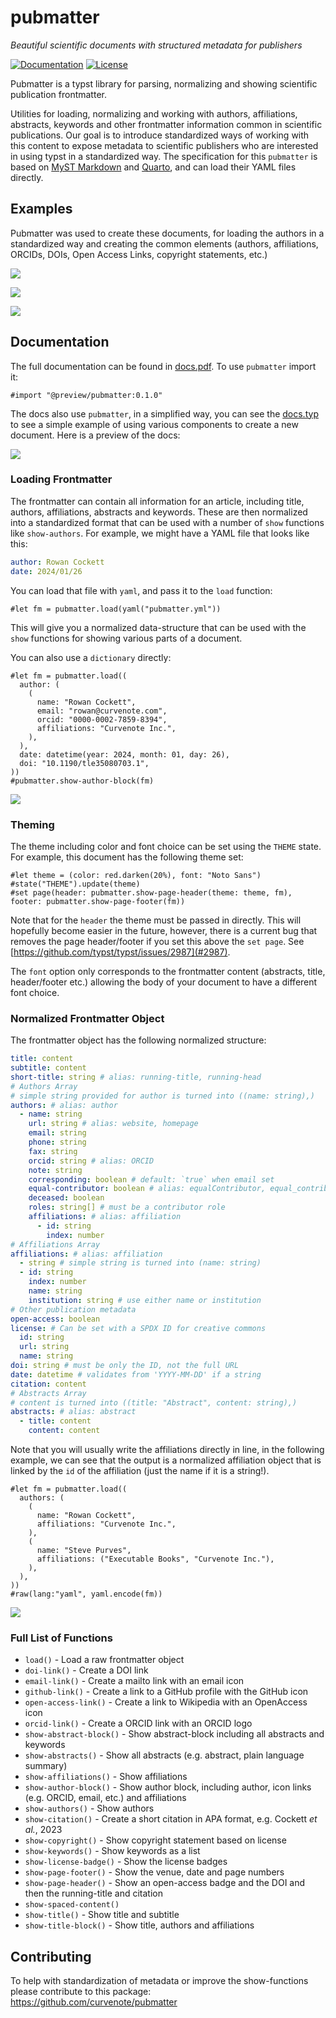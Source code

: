 # pubmatter

_Beautiful scientific documents with structured metadata for publishers_

[![Documentation](https://img.shields.io/badge/typst-docs-orange.svg)](https://github.com/curvenote/pubmatter/blob/main/docs.pdf)
[![License](https://img.shields.io/badge/license-MIT-blue.svg)](https://github.com/curvenote/pubmatter/blob/main/LICENSE)

Pubmatter is a typst library for parsing, normalizing and showing scientific publication frontmatter.

Utilities for loading, normalizing and working with authors, affiliations, abstracts, keywords and other frontmatter information common in scientific publications. Our goal is to introduce standardized ways of working with this content to expose metadata to scientific publishers who are interested in using typst in a standardized way. The specification for this `pubmatter` is based on [MyST Markdown](https://mystmd.org) and [Quarto](https://quarto.org), and can load their YAML files directly.

## Examples

Pubmatter was used to create these documents, for loading the authors in a standardized way and creating the common elements (authors, affiliations, ORCIDs, DOIs, Open Access Links, copyright statements, etc.)

![](https://github.com/curvenote/pubmatter/blob/main/images/lapreprint.png?raw=true)

![](https://github.com/curvenote/pubmatter/blob/main/images/scipy.png?raw=true)

![](https://github.com/curvenote/pubmatter/blob/main/images/agrogeo.png?raw=true)

## Documentation

The full documentation can be found in [docs.pdf](https://github.com/curvenote/pubmatter/blob/main/docs.pdf). To use `pubmatter` import it:

```typst
#import "@preview/pubmatter:0.1.0"
```

The docs also use `pubmatter`, in a simplified way, you can see the [docs.typ](https://github.com/curvenote/pubmatter/blob/main/docs.typ) to see a simple example of using various components to create a new document. Here is a preview of the docs:

[![](https://github.com/curvenote/pubmatter/blob/main/images/pubmatter.png?raw=true)](https://github.com/curvenote/pubmatter/blob/main/docs.pdf)

### Loading Frontmatter

The frontmatter can contain all information for an article, including title, authors, affiliations, abstracts and keywords. These are then normalized into a standardized format that can be used with a number of `show` functions like `show-authors`. For example, we might have a YAML file that looks like this:

```yaml
author: Rowan Cockett
date: 2024/01/26
```

You can load that file with `yaml`, and pass it to the `load` function:

```typst
#let fm = pubmatter.load(yaml("pubmatter.yml"))
```

This will give you a normalized data-structure that can be used with the `show` functions for showing various parts of a document.

You can also use a `dictionary` directly:

```typst
#let fm = pubmatter.load((
  author: (
    (
      name: "Rowan Cockett",
      email: "rowan@curvenote.com",
      orcid: "0000-0002-7859-8394",
      affiliations: "Curvenote Inc.",
    ),
  ),
  date: datetime(year: 2024, month: 01, day: 26),
  doi: "10.1190/tle35080703.1",
))
#pubmatter.show-author-block(fm)
```

![](https://github.com/curvenote/pubmatter/blob/main/images/author-block.png?raw=true)

### Theming

The theme including color and font choice can be set using the `THEME` state.
For example, this document has the following theme set:

```typst
#let theme = (color: red.darken(20%), font: "Noto Sans")
#state("THEME").update(theme)
#set page(header: pubmatter.show-page-header(theme: theme, fm), footer: pubmatter.show-page-footer(fm))
```

Note that for the `header` the theme must be passed in directly. This will hopefully become easier in the future, however, there is a current bug that removes the page header/footer if you set this above the `set page`. See [https://github.com/typst/typst/issues/2987](#2987).

The `font` option only corresponds to the frontmatter content (abstracts, title, header/footer etc.) allowing the body of your document to have a different font choice.

### Normalized Frontmatter Object

The frontmatter object has the following normalized structure:

```yaml
title: content
subtitle: content
short-title: string # alias: running-title, running-head
# Authors Array
# simple string provided for author is turned into ((name: string),)
authors: # alias: author
  - name: string
    url: string # alias: website, homepage
    email: string
    phone: string
    fax: string
    orcid: string # alias: ORCID
    note: string
    corresponding: boolean # default: `true` when email set
    equal-contributor: boolean # alias: equalContributor, equal_contributor
    deceased: boolean
    roles: string[] # must be a contributor role
    affiliations: # alias: affiliation
      - id: string
        index: number
# Affiliations Array
affiliations: # alias: affiliation
  - string # simple string is turned into (name: string)
  - id: string
    index: number
    name: string
    institution: string # use either name or institution
# Other publication metadata
open-access: boolean
license: # Can be set with a SPDX ID for creative commons
  id: string
  url: string
  name: string
doi: string # must be only the ID, not the full URL
date: datetime # validates from 'YYYY-MM-DD' if a string
citation: content
# Abstracts Array
# content is turned into ((title: "Abstract", content: string),)
abstracts: # alias: abstract
  - title: content
    content: content
```

Note that you will usually write the affiliations directly in line, in the following example, we can see that the output is a normalized affiliation object that is linked by the `id` of the affiliation (just the name if it is a string!).

```typst
#let fm = pubmatter.load((
  authors: (
    (
      name: "Rowan Cockett",
      affiliations: "Curvenote Inc.",
    ),
    (
      name: "Steve Purves",
      affiliations: ("Executable Books", "Curvenote Inc."),
    ),
  ),
))
#raw(lang:"yaml", yaml.encode(fm))
```

![](https://github.com/curvenote/pubmatter/blob/main/images/normalized.png?raw=true)

### Full List of Functions

- `load()` - Load a raw frontmatter object
- `doi-link()` - Create a DOI link
- `email-link()` - Create a mailto link with an email icon
- `github-link()` - Create a link to a GitHub profile with the GitHub icon
- `open-access-link()` - Create a link to Wikipedia with an OpenAccess icon
- `orcid-link()` - Create a ORCID link with an ORCID logo
- `show-abstract-block()` - Show abstract-block including all abstracts and keywords
- `show-abstracts()` - Show all abstracts (e.g. abstract, plain language summary)
- `show-affiliations()` - Show affiliations
- `show-author-block()` - Show author block, including author, icon links (e.g. ORCID, email, etc.) and affiliations
- `show-authors()` - Show authors
- `show-citation()` - Create a short citation in APA format, e.g. Cockett _et al._, 2023
- `show-copyright()` - Show copyright statement based on license
- `show-keywords()` - Show keywords as a list
- `show-license-badge()` - Show the license badges
- `show-page-footer()` - Show the venue, date and page numbers
- `show-page-header()` - Show an open-access badge and the DOI and then the running-title and citation
- `show-spaced-content()`
- `show-title()` - Show title and subtitle
- `show-title-block()` - Show title, authors and affiliations

## Contributing

To help with standardization of metadata or improve the show-functions please contribute to this package: \
https://github.com/curvenote/pubmatter

